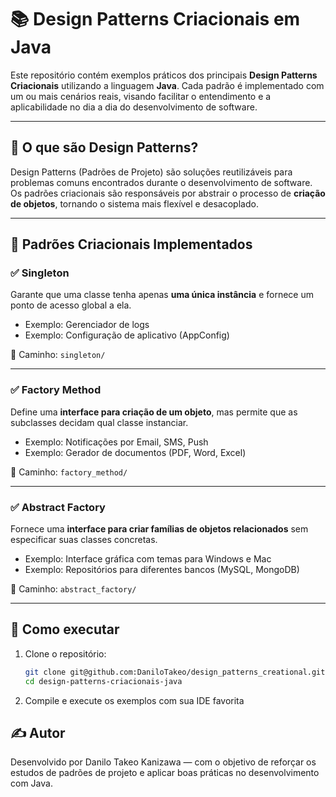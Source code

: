 # 📚 Design Patterns Criacionais em Java

Este repositório contém exemplos práticos dos principais **Design Patterns Criacionais** utilizando a linguagem **Java**. Cada padrão é implementado com um ou mais cenários reais, visando facilitar o entendimento e a aplicabilidade no dia a dia do desenvolvimento de software.

---

## 🧠 O que são Design Patterns?

Design Patterns (Padrões de Projeto) são soluções reutilizáveis para problemas comuns encontrados durante o desenvolvimento de software. Os padrões criacionais são responsáveis por abstrair o processo de **criação de objetos**, tornando o sistema mais flexível e desacoplado.

---

## 🧱 Padrões Criacionais Implementados

### ✅ Singleton
Garante que uma classe tenha apenas **uma única instância** e fornece um ponto de acesso global a ela.

- Exemplo: Gerenciador de logs
- Exemplo: Configuração de aplicativo (AppConfig)

📂 Caminho: `singleton/`

---

### ✅ Factory Method
Define uma **interface para criação de um objeto**, mas permite que as subclasses decidam qual classe instanciar.

- Exemplo: Notificações por Email, SMS, Push
- Exemplo: Gerador de documentos (PDF, Word, Excel)

📂 Caminho: `factory_method/`

---

### ✅ Abstract Factory
Fornece uma **interface para criar famílias de objetos relacionados** sem especificar suas classes concretas.

- Exemplo: Interface gráfica com temas para Windows e Mac
- Exemplo: Repositórios para diferentes bancos (MySQL, MongoDB)

📂 Caminho: `abstract_factory/`

---

## 🚀 Como executar

1. Clone o repositório:
   ```bash
   git clone git@github.com:DaniloTakeo/design_patterns_creational.git
   cd design-patterns-criacionais-java

2. Compile e execute os exemplos com sua IDE favorita

## ✍️ Autor
Desenvolvido por Danilo Takeo Kanizawa — com o objetivo de reforçar os estudos de padrões de projeto e aplicar boas práticas no desenvolvimento com Java.


